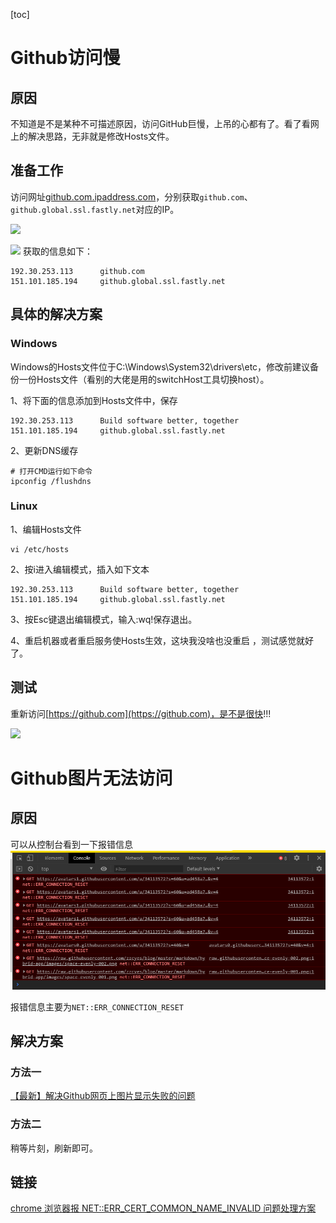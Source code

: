 [toc]

# Github访问慢

## 原因
不知道是不是某种不可描述原因，访问GitHub巨慢，上吊的心都有了。看了看网上的解决思路，无非就是修改Hosts文件。

## 准备工作
访问网址[github.com.ipaddress.com](https://github.com.ipaddress.com/)，分别获取`github.com`、`github.global.ssl.fastly.net`对应的IP。

![](https://cdn.nlark.com/yuque/0/2020/jpeg/553597/1585185064571-9c521fda-3c05-4f32-b932-f42f42e55b83.jpeg#align=left&display=inline&height=499&originHeight=377&originWidth=720&size=0&status=done&style=none&width=953)

![](https://cdn.nlark.com/yuque/0/2020/jpeg/553597/1585185064529-468b5b5e-5b87-42b4-831a-09d6d5b68c5b.jpeg#align=left&display=inline&height=140&originHeight=124&originWidth=720&size=0&status=done&style=none&width=815)
获取的信息如下：

```
192.30.253.113		github.com
151.101.185.194		github.global.ssl.fastly.net
```
## 具体的解决方案

### Windows

Windows的Hosts文件位于C:\Windows\System32\drivers\etc，修改前建议备份一份Hosts文件（看别的大佬是用的switchHost工具切换host）。

1、将下面的信息添加到Hosts文件中，保存

```
192.30.253.113		Build software better, together
151.101.185.194		github.global.ssl.fastly.net
```

2、更新DNS缓存

```
# 打开CMD运行如下命令
ipconfig /flushdns
```

### Linux

1、编辑Hosts文件

```
vi /etc/hosts
```

2、按i进入编辑模式，插入如下文本

```
192.30.253.113		Build software better, together
151.101.185.194		github.global.ssl.fastly.net
```

3、按Esc键退出编辑模式，输入:wq!保存退出。

4、重启机器或者重启服务使Hosts生效，这块我没啥也没重启 ，测试感觉就好了。

## 测试

重新访问[https://github.com](https://github.com)，是不是很快!!!

![](https://cdn.nlark.com/yuque/0/2020/jpeg/553597/1585185064603-d7befacb-c60a-4a01-8e68-1bbda23a7fa5.jpeg#align=left&display=inline&height=199&originHeight=168&originWidth=720&size=0&status=done&style=none&width=853)

# Github图片无法访问

## 原因
可以从控制台看到一下报错信息
![](images/github-problem-001.png)

报错信息主要为`NET::ERR_CONNECTION_RESET`

## 解决方案

### 方法一
[【最新】解决Github网页上图片显示失败的问题](https://blog.csdn.net/qq_38232598/article/details/91346392)

### 方法二

稍等片刻，刷新即可。

## 链接

[chrome 浏览器报 NET::ERR_CERT_COMMON_NAME_INVALID 问题处理方案](https://blog.csdn.net/zerooffdate/article/details/80513730)
